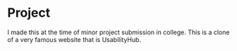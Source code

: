 # Project
I made this at the time of minor project submission in college. This is a clone of a very famous website that is UsabilityHub.
